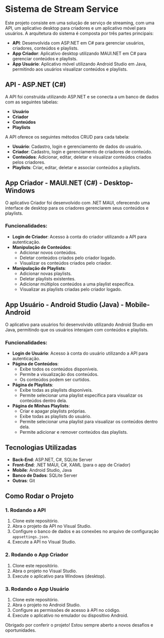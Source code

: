 # Sistema de Stream Service

Este projeto consiste em uma solução de serviço de streaming, com uma API, um aplicativo desktop para criadores e um aplicativo móvel para usuários. A arquitetura do sistema é composta por três partes principais:

- **API**: Desenvolvida com ASP.NET em C# para gerenciar usuários, criadores, conteúdos e playlists.
- **App Criador**: Aplicativo desktop utilizando MAUI.NET em C# para gerenciar conteúdos e playlists.
- **App Usuário**: Aplicativo móvel utilizando Android Studio em Java, permitindo aos usuários visualizar conteúdos e playlists.

## API - ASP.NET (C#)

A API foi construída utilizando ASP.NET e se conecta a um banco de dados com as seguintes tabelas:

- **Usuário**
- **Criador**
- **Conteúdos**
- **Playlists**

A API oferece os seguintes métodos CRUD para cada tabela:

- **Usuário**: Cadastro, login e gerenciamento de dados do usuário.
- **Criador**: Cadastro, login e gerenciamento de criadores de conteúdo.
- **Conteúdos**: Adicionar, editar, deletar e visualizar conteúdos criados pelos criadores.
- **Playlists**: Criar, editar, deletar e associar conteúdos a playlists.

## App Criador - MAUI.NET (C#) - Desktop-Windows

O aplicativo Criador foi desenvolvido com .NET MAUI, oferecendo uma interface de desktop para os criadores gerenciarem seus conteúdos e playlists.

### Funcionalidades:

- **Login de Criador**: Acesso à conta do criador utilizando a API para autenticação.
- **Manipulação de Conteúdos**:
  - Adicionar novos conteúdos.
  - Deletar conteúdos criados pelo criador logado.
  - Visualizar os conteúdos criados pelo criador.
- **Manipulação de Playlists**:
  - Adicionar novas playlists.
  - Deletar playlists existentes.
  - Adicionar múltiplos conteúdos a uma playlist específica.
  - Visualizar as playlists criadas pelo criador logado.

## App Usuário - Android Studio (Java) - Mobile-Android

O aplicativo para usuários foi desenvolvido utilizando Android Studio em Java, permitindo que os usuários interajam com conteúdos e playlists.

### Funcionalidades:

- **Login de Usuário**: Acesso à conta do usuário utilizando a API para autenticação.
- **Página de Conteúdos**:
  - Exibe todos os conteúdos disponíveis.
  - Permite a visualização dos conteúdos.
  - Os conteúdos podem ser curtidos.
- **Página de Playlists**:
  - Exibe todas as playlists disponíveis.
  - Permite selecionar uma playlist específica para visualizar os conteúdos dentro dela.
- **Página de Minhas Playlists**:
  - Criar e apagar playlists próprias.
  - Exibe todas as playlists do usuário.
  - Permite selecionar uma playlist para visualizar os conteúdos dentro dela.
  - Permite adicionar e remover conteúdos das playlists.

## Tecnologias Utilizadas

- **Back-End**: ASP.NET, C#, SQLite Server
- **Front-End**: .NET MAUI, C#, XAML (para o app de Criador)
- **Mobile**: Android Studio, Java
- **Banco de Dados**: SQLite Server
- **Outras**: Git

## Como Rodar o Projeto

### 1. Rodando a API

1. Clone este repositório.
2. Abra o projeto da API no Visual Studio.
3. Configure o banco de dados e as conexões no arquivo de configuração `appsettings.json`.
4. Execute a API no Visual Studio.

### 2. Rodando o App Criador

1. Clone este repositório.
2. Abra o projeto no Visual Studio.
3. Execute o aplicativo para Windows (desktop).

### 3. Rodando o App Usuário

1. Clone este repositório.
2. Abra o projeto no Android Studio.
3. Configure as permissões de acesso à API no código.
4. Execute o aplicativo no emulador ou dispositivo Android.


Obrigado por conferir o projeto! Estou sempre aberto a novos desafios e oportunidades.
